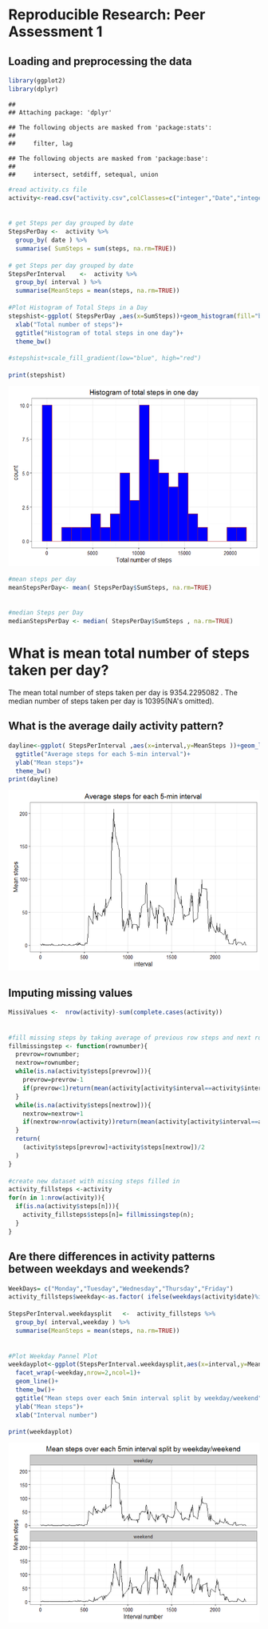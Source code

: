 # Reproducible Research: Peer Assessment 1

## Loading and preprocessing the data


```r
library(ggplot2)
library(dplyr)
```

```
## 
## Attaching package: 'dplyr'
```

```
## The following objects are masked from 'package:stats':
## 
##     filter, lag
```

```
## The following objects are masked from 'package:base':
## 
##     intersect, setdiff, setequal, union
```

```r
#read activity.cs file
activity<-read.csv("activity.csv",colClasses=c("integer","Date","integer"))


# get Steps per day grouped by date 
StepsPerDay	<-  activity %>%
  group_by( date ) %>%
  summarise( SumSteps = sum(steps, na.rm=TRUE)) 

# get Steps per day grouped by date 
StepsPerInterval	<-  activity %>%
  group_by( interval ) %>%
  summarise(MeanSteps = mean(steps, na.rm=TRUE)) 

#Plot Histogram of Total Steps in a Day
stepshist<-ggplot( StepsPerDay ,aes(x=SumSteps))+geom_histogram(fill="blue",color="firebrick",binwidth=1060 )+
  xlab("Total number of steps")+
  ggtitle("Histogram of total steps in one day")+
  theme_bw()

#stepshist+scale_fill_gradient(low="blue", high="red")

print(stepshist)  
```

![](PA1_template_files/figure-html/unnamed-chunk-1-1.png)

```r
#mean steps per day
meanStepsPerDay<- mean( StepsPerDay$SumSteps, na.rm=TRUE)


#median Steps per Day
medianStepsPerDay <- median( StepsPerDay$SumSteps , na.rm=TRUE)
```

# What is mean total number of steps taken per day?
The mean total number of steps taken per day is 9354.2295082 .  The median number of steps taken per day is 10395(NA's omitted).


## What is the average daily activity pattern?

```r
dayline<-ggplot( StepsPerInterval ,aes(x=interval,y=MeanSteps ))+geom_line()+
  ggtitle("Average steps for each 5-min interval")+
  ylab("Mean steps")+
  theme_bw()
print(dayline)
```

![](PA1_template_files/figure-html/unnamed-chunk-2-1.png)



## Imputing missing values

```r
MissiValues <-  nrow(activity)-sum(complete.cases(activity))


#fill missing steps by taking average of previous row steps and next row steps
fillmissingstep <- function(rownumber){
  prevrow=rownumber;
  nextrow=rownumber;
  while(is.na(activity$steps[prevrow])){
    prevrow=prevrow-1
    if(prevrow<1)return(mean(activity[activity$interval==activity$interval[rownumber],"steps"],na.rm=TRUE))
  }
  while(is.na(activity$steps[nextrow])){
    nextrow=nextrow+1
    if(nextrow>nrow(activity))return(mean(activity[activity$interval==activity$interval[rownumber],"steps"],na.rm=TRUE))
  }
  return(
    (activity$steps[prevrow]+activity$steps[nextrow])/2
  )
}

#create new dataset with missing steps filled in
activity_fillsteps <-activity
for(n in 1:nrow(activity)){
  if(is.na(activity$steps[n])){
    activity_fillsteps$steps[n]= fillmissingstep(n);
  }
}
```


## Are there differences in activity patterns between weekdays and weekends?

```r
WeekDays= c("Monday","Tuesday","Wednesday","Thursday","Friday")
activity_fillsteps$weekday<-as.factor( ifelse(weekdays(activity$date)%in%WeekDays,"weekday","weekend"))

StepsPerInterval.weekdaysplit	<-  activity_fillsteps %>%
  group_by( interval,weekday ) %>%
  summarise(MeanSteps = mean(steps, na.rm=TRUE)) 


#Plot Weekday Pannel Plot
weekdayplot<-ggplot(StepsPerInterval.weekdaysplit,aes(x=interval,y=MeanSteps))+
  facet_wrap(~weekday,nrow=2,ncol=1)+
  geom_line()+
  theme_bw()+
  ggtitle("Mean steps over each 5min interval split by weekday/weekend")+
  ylab("Mean steps")+
  xlab("Interval number")

print(weekdayplot)
```

![](PA1_template_files/figure-html/unnamed-chunk-4-1.png)

